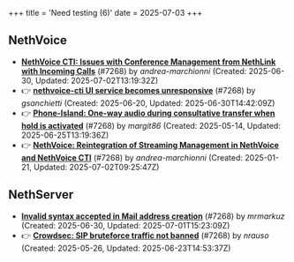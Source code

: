 +++
title = 'Need testing (6)'
date = 2025-07-03
+++

## NethVoice
- **[NethVoice CTI: Issues with Conference Management from NethLink with Incoming Calls](https://github.com/NethServer/dev/issues/7534)** (#7268) by *andrea-marchionni* (Created: 2025-06-30, Updated: 2025-07-02T13:19:32Z)
- :point_right: **[nethvoice-cti UI service becomes unresponsive](https://github.com/NethServer/dev/issues/7517)** (#7268) by *gsanchietti* (Created: 2025-06-20, Updated: 2025-06-30T14:42:09Z)
- :point_right: **[Phone-Island: One-way audio during consultative transfer when hold is activated](https://github.com/NethServer/dev/issues/7462)** (#7268) by *margit86* (Created: 2025-05-14, Updated: 2025-06-25T13:19:36Z)
- :point_right: **[NethVoice: Reintegration of Streaming Management in NethVoice and NethVoice CTI](https://github.com/NethServer/dev/issues/7268)** (#7268) by *andrea-marchionni* (Created: 2025-01-21, Updated: 2025-07-02T09:25:47Z)

## NethServer
- **[Invalid syntax accepted in Mail address creation](https://github.com/NethServer/dev/issues/7533)** (#7268) by *mrmarkuz* (Created: 2025-06-30, Updated: 2025-07-01T15:23:09Z)
- :point_right: **[Crowdsec: SIP bruteforce traffic not banned](https://github.com/NethServer/dev/issues/7481)** (#7268) by *nrauso* (Created: 2025-05-26, Updated: 2025-06-23T14:53:37Z)

